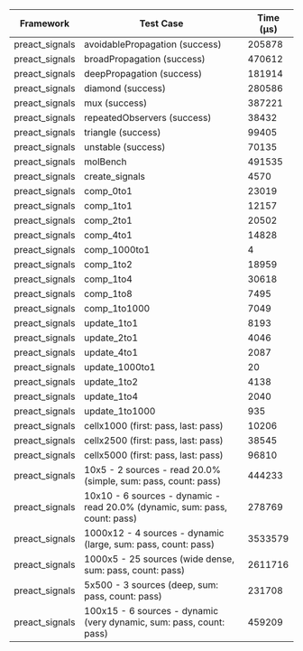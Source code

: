 | Framework | Test Case | Time (μs) |
| --- | --- | --- |
| preact_signals | avoidablePropagation (success) | 205878 |
| preact_signals | broadPropagation (success) | 470612 |
| preact_signals | deepPropagation (success) | 181914 |
| preact_signals | diamond (success) | 280586 |
| preact_signals | mux (success) | 387221 |
| preact_signals | repeatedObservers (success) | 38432 |
| preact_signals | triangle (success) | 99405 |
| preact_signals | unstable (success) | 70135 |
| preact_signals | molBench | 491535 |
| preact_signals | create_signals | 4570 |
| preact_signals | comp_0to1 | 23019 |
| preact_signals | comp_1to1 | 12157 |
| preact_signals | comp_2to1 | 20502 |
| preact_signals | comp_4to1 | 14828 |
| preact_signals | comp_1000to1 | 4 |
| preact_signals | comp_1to2 | 18959 |
| preact_signals | comp_1to4 | 30618 |
| preact_signals | comp_1to8 | 7495 |
| preact_signals | comp_1to1000 | 7049 |
| preact_signals | update_1to1 | 8193 |
| preact_signals | update_2to1 | 4046 |
| preact_signals | update_4to1 | 2087 |
| preact_signals | update_1000to1 | 20 |
| preact_signals | update_1to2 | 4138 |
| preact_signals | update_1to4 | 2040 |
| preact_signals | update_1to1000 | 935 |
| preact_signals | cellx1000 (first: pass, last: pass) | 10206 |
| preact_signals | cellx2500 (first: pass, last: pass) | 38545 |
| preact_signals | cellx5000 (first: pass, last: pass) | 96810 |
| preact_signals | 10x5 - 2 sources - read 20.0% (simple, sum: pass, count: pass) | 444233 |
| preact_signals | 10x10 - 6 sources - dynamic - read 20.0% (dynamic, sum: pass, count: pass) | 278769 |
| preact_signals | 1000x12 - 4 sources - dynamic (large, sum: pass, count: pass) | 3533579 |
| preact_signals | 1000x5 - 25 sources (wide dense, sum: pass, count: pass) | 2611716 |
| preact_signals | 5x500 - 3 sources (deep, sum: pass, count: pass) | 231708 |
| preact_signals | 100x15 - 6 sources - dynamic (very dynamic, sum: pass, count: pass) | 459209 |
